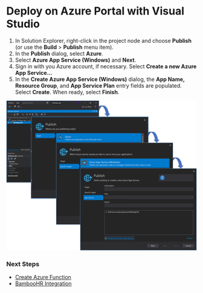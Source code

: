 # Deploy on Azure Portal with Visual Studio
1. In Solution Explorer, right-click in the project node and choose **Publish** (or use the **Build** > **Publish** menu item).
1. In the **Publish** dialog, select **Azure**.
1. Select **Azure App Service (Windows)** and **Next**.
1. Sign in with you Azure account, if necessary. Select **Create a new Azure App Service...**
1. In the **Create Azure App Service (Windows)** dialog, the **App Name, Resource Group**, and **App Service Plan** entry fields are populated. Select **Create**. When ready, select **Finish**.

![Deploy on azure portal](images/deploy.png)

### Next Steps

* [Create Azure Function](AzureFunction.md#create-azure-function)
* [BambooHR Integration](BambooHR.md#bambooHR-integration)